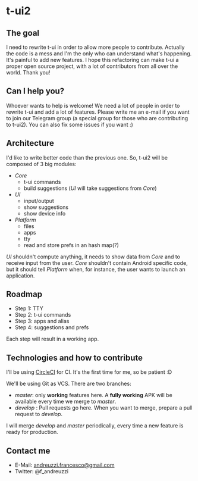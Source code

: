 # t-ui2

## The goal
I need to rewrite t-ui in order to allow more people to contribute. Actually the code is a mess and I'm the only who can understand what's happening. It's painful to add new features. I hope this refactoring can make t-ui a proper open source project, with a lot of contributors from all over the world. Thank you!

## Can I help you?
Whoever wants to help is welcome! We need a lot of people in order to rewrite t-ui and add a lot of features. Please write me an e-mail if you want to join our Telegram group (a special group for those who are contributing to t-ui2). You can also fix some issues if you want :)

## Architecture
I'd like to write better code than the previous one. So, t-ui2 will be composed of 3 big modules:
* *Core*
  + t-ui commands
  + build suggestions (*UI* will take suggestions from *Core*)
* *UI*
  + input/output
  + show suggestions
  + show device info
* *Platform*
  + files
  + apps
  + tty
  + read and store prefs in an hash map(?) 

*UI* shouldn't compute anything, it needs to show data from *Core* and to receive input from the user. *Core* shouldn't contain Android specific code, but it should tell *Platform* when, for instance, the user wants to launch an application.

## Roadmap
* Step 1: TTY
* Step 2: t-ui commands
* Step 3: apps and alias
* Step 4: suggestions and prefs

Each step will result in a working app.

## Technologies and how to contribute
I'll be using [CircleCI](https://circleci.com/) for CI. It's the first time for me, so be patient :D

We'll be using Git as VCS. There are two branches:
* *master*: only **working** features here. A **fully working** APK will be available every time we merge to *master*.
* *develop* : Pull requests go here. When you want to merge, prepare a pull request to *develop*.

I will merge *develop* and *master* periodically, every time a new feature is ready for production.

## Contact me
* E-Mail: andreuzzi.francesco@gmail.com
* Twitter: @f_andreuzzi
